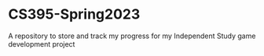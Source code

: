 # CS395-Spring2023
A repository to store and track my progress for my Independent Study game development project
